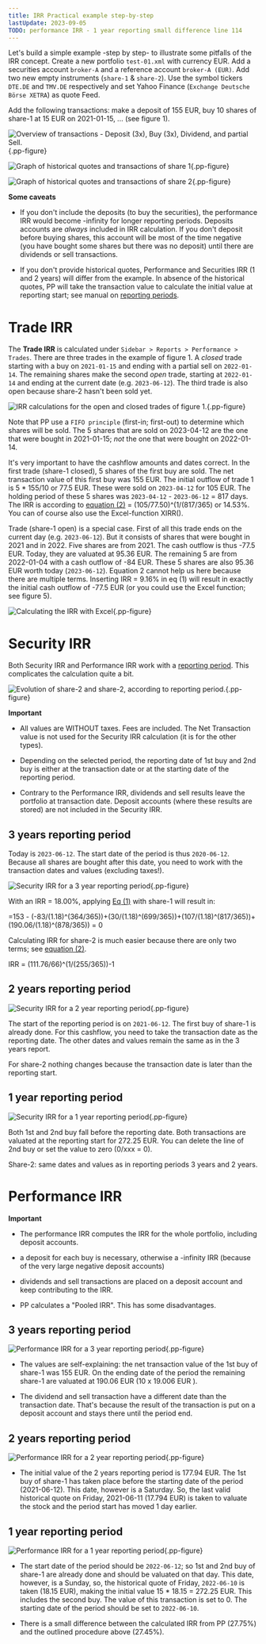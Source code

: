 ```yaml
---
title: IRR Practical example step-by-step
lastUpdate: 2023-09-05
TODO: performance IRR - 1 year reporting small difference line 114
---
```

Let's build a simple example -step by step- to illustrate some pitfalls of the IRR concept. Create a new portfolio `test-01.xml` with currency EUR. Add a securities account `broker-A` and a reference account `broker-A (EUR)`. Add two new empty instruments (`share-1` & `share-2`). Use the symbol tickers `DTE.DE` and `TMV.DE` respectively and set Yahoo Finance (`Exchange Deutsche Börse XETRA`) as quote Feed.

Add the following transactions: make a deposit of 155 EUR, buy 10 shares of share-1 at 15 EUR on 2021-01-15, ... (see figure 1).

![Overview of transactions - Deposit (3x), Buy (3x), Dividend, and partial Sell.](images/irr-example-transactions.png){.pp-figure} 


![Graph of historical quotes and transactions of share 1](images/irr-example-share-1.png){.pp-figure}

![Graph of historical quotes and transactions of share 2](images/irr-example-share-2.png){.pp-figure} 


**Some caveats**

  + If you don't include the deposits (to buy the securities), the performance IRR would become -infinity for longer reporting periods. Deposits accounts are *always* included in IRR calculation. If you don't deposit before buying shares, this account will be most of the time negative (you have bought some shares but there was no deposit) until there are dividends or sell transactions.

  + If you don't provide historical quotes, Performance and Securities IRR (1 and 2 years) will differ from the example. In absence of the historical quotes, PP will take the transaction value to calculate the initial value at reporting start; see manual on [reporting periods](reporting-period.md).

# Trade IRR

The **Trade IRR** is calculated under `Sidebar > Reports > Performance > Trades`. There are three trades in the example of figure 1. A *closed* trade starting with a buy on `2021-01-15` and ending with a partial sell on `2022-01-14`. The remaining shares make the second *open* trade, starting at `2022-01-14` and ending at the current date (e.g. `2023-06-12`). The third trade is also open because share-2 hasn't been sold yet.

![IRR calculations for the open and closed trades of figure 1.](images/irr-example-trade.png){.pp-figure}

Note that PP use a `FIFO principle` (first-in; first-out) to determine which shares will be sold. The 5 shares that are sold on 2023-04-12 are the one that were bought in 2021-01-15; *not* the one that were bought on 2022-01-14.

It's very important to have the cashflow amounts and dates correct. In the first trade (share-1 closed), 5 shares of the first buy are sold. The net transaction value of this first buy was 155 EUR. The initial outflow of trade 1 is 5 * 155/10 or 77.5 EUR. These were sold on `2023-04-12` for 105 EUR. The holding period of these 5 shares was `2023-04-12` - `2023-06-12` = 817 days. The IRR is according to [equation (2)](irr-theory.md) = (105/77.50)^(1/(817/365) or 14.53%.  You can of course also use the Excel-function XIRR().

Trade (share-1 open) is a special case. First of all this trade ends on the current day (e.g. `2023-06-12`). But it consists of shares that were bought in 2021 and in 2022. Five shares are from 2021. The cash outflow is thus -77.5 EUR. Today, they are valuated at 95.36 EUR. The remaining 5 are from 2022-01-04 with a cash outflow of -84 EUR. These 5 shares are also 95.36 EUR worth today (`2023-06-12`). Equation 2 cannot help us here because there are multiple terms. Inserting IRR = 9.16% in eq (1) will result in exactly the initial cash outflow of -77.5 EUR (or you could use the Excel function; see figure 5).

![Calculating the IRR with Excel](images/irr-example-excel.png){.pp-figure}

# Security IRR

Both Security IRR and Performance IRR work with a [reporting period](reporting-period.md). This complicates the calculation quite a bit.

![Evolution of share-2 and share-2, according to reporting period.](images/irr-example-security.png){.pp-figure}

**Important**

  + All values are WITHOUT taxes. Fees are included. The Net Transaction value is not used for the Security IRR calculation (it is for the other types).

  + Depending on the selected period, the  reporting date of 1st buy and 2nd buy is either at the transaction date or at the starting date of the reporting period.

  + Contrary to the Performance IRR, dividends and sell results leave the portfolio at transaction date. Deposit accounts (where these results are stored) are not included in the Security IRR.

## 3 years reporting period

Today is `2023-06-12`. The start date of the period is thus `2020-06-12`. Because all shares are bought after this date, you need to work with the transaction dates and values (excluding taxes!).

![Security IRR for a 3 year reporting period](images/irr-example-security-reporting-period-3y.png){.pp-figure}

With an IRR = 18.00%, applying [Eq (1)](irr-theory.md) with share-1 will result in:

=153 - (-83/(1.18)^(364/365))+(30/(1.18)^(699/365))+(107/(1.18)^(817/365))+(190.06/(1.18)^(878/365)) = 0

Calculating IRR for share-2 is much easier because there are only two terms; see [equation (2)](irr-theory.md).

IRR = (111.76/66)^(1/(255/365))-1

## 2 years reporting period

![Security IRR for a 2 year reporting period](images/irr-example-security-reporting-period-2y.png){.pp-figure}

The start of the reporting period is on `2021-06-12`. The first buy of share-1 is already done. For this cashflow, you need to take the transaction date as the reporting date. The other dates and values remain the same as in the 3 years report.

For share-2 nothing changes because the transaction date is later than the reporting start.

## 1 year reporting period

![Security IRR for a 1 year reporting period](images/irr-example-security-reporting-period-1y.png){.pp-figure}

Both 1st and 2nd buy fall before the reporting date. Both transactions are valuated at the reporting start for 272.25 EUR. You can delete the line of 2nd buy or set the value to zero (0/xxx = 0).

Share-2: same dates and values as in reporting periods 3 years and 2 years.

# Performance IRR

**Important**

  + The performance IRR computes the IRR for the whole portfolio, including deposit accounts.

  + a deposit for each buy is necessary, otherwise a -infinity IRR (because of the very large negative deposit accounts)

  + dividends and sell transactions are placed on a deposit account and keep contributing to the IRR.

  + PP calculates a "Pooled IRR". This has some disadvantages.

## 3 years reporting period

![Performance IRR for a 3 year reporting period](images/irr-example-performance-reporting-period-3y.png){.pp-figure}

  + The values are self-explaining: the net transaction value of the 1st buy of share-1 was 155 EUR. On the ending date of the period the remaining share-1 are valuated at 190.06 EUR (10 x 19.006 EUR ).

  + The dividend and sell transaction have a different date than the transaction date. That's because the result of the transaction is put on a deposit account and stays there until the period end.

## 2 years reporting period

![Performance IRR for a 2 year reporting period](images/irr-example-performance-reporting-period-2y.png){.pp-figure}


  + The initial value of the 2 years reporting period is 177.94 EUR. The 1st buy of share-1 has taken place before the starting date of the period (2021-06-12). This date, however is a Saturday. So, the last valid historical quote on Friday, 2021-06-11 (17.794 EUR) is taken to valuate the stock and the period start has moved 1 day earlier.

## 1 year reporting period

![Performance IRR for a 1 year reporting period](images/irr-example-performance-reporting-period-1y.png){.pp-figure}

  + The start date of the period should be `2022-06-12`; so 1st and 2nd buy of share-1 are already done and should be valuated on that day. This date, however, is a Sunday, so, the historical quote of Friday, `2022-06-10` is taken (18.15 EUR), making the initial value 15 * 18.15 = 272.25 EUR. This includes the second buy. The value of this transaction is set to 0. The starting date of the period should be set to `2022-06-10`.

  + There is a small difference between the calculated IRR from PP (27.75%) and the outlined procedure above (27.45%). 


